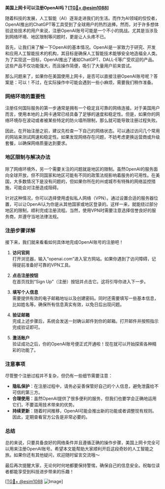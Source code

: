 **美国上网卡可以注册OpenAI吗？[[TG💪+ @esim1088](https://t.me/s/esim1088)]**

随着科技的发展，人工智能（AI）逐渐走进我们的生活。而作为AI领域的佼佼者，OpenAI推出的ChatGPT等工具受到了全球用户的热烈追捧。然而，对于许多想体验这些技术的用户来说，注册OpenAI账号可能是一个不小的挑战。尤其是当涉及到网络环境、地区限制等问题时，更是让人头疼不已。

首先，让我们来了解一下OpenAI的基本情况。OpenAI是一家致力于研究、开发和应用人工智能技术的机构，其目标是确保人工智能技术能够安全地造福全人类。为了实现这一目标，OpenAI推出了诸如ChatGPT、DALL-E等广受欢迎的产品。这些产品不仅功能强大，而且操作简便，吸引了大量用户前来尝试。

那么问题来了，如果你在美国使用上网卡，是否可以直接注册OpenAI账号呢？答案是：可以！不过，在实际操作中可能会遇到一些小麻烦，需要我们稍作准备。

### 网络环境的重要性

注册任何国际服务的第一步通常是拥有一个稳定且可靠的网络连接。对于美国用户而言，使用本地的上网卡通常已经具备了足够的速度和稳定性。但是，如果你的网络环境存在波动或者被某些特定的防火墙所限制，那么就可能导致注册过程失败。

因此，在开始注册之前，建议先检查一下自己的网络状态。可以通过访问几个常用的网站来测试网速和稳定性。如果发现网络存在问题，不妨考虑更换运营商或升级套餐，以确保网络质量达到要求。

### 地区限制与解决办法

除了网络环境外，另一个需要关注的问题就是地区的限制。虽然OpenAI的服务面向全球开放，但不同国家和地区可能有不同的政策法规影响着服务的可用性。在美国，大多数情况下是没有问题的，但如果你所在的州或城市有特殊的网络监控措施，可能会对注册造成阻碍。

针对这种情况，你可以选择使用虚拟私人网络（VPN）。通过设置合适的服务器位置，可以让OpenAI认为你是从其他国家或地区登录的。这样一来，就能绕过部分地区的限制，顺利完成注册流程。当然，使用VPN时需要注意选择信誉良好的服务商，并遵守当地法律法规。

### 注册步骤详解

接下来，我们就来看看如何具体地完成OpenAI账号的注册吧！

1. **访问官网**  
   打开浏览器，输入“openai.com”进入官方网站。如果你遇到了访问障碍，记得提前准备好可靠的VPN工具。

2. **点击注册按钮**  
   在首页找到“Sign Up”（注册）按钮并点击它。这将引导你进入下一步。

3. **填写个人信息**  
   需要提供有效的电子邮箱地址以及创建密码。同时还需要填写一些基本信息，比如姓名等。确保所有信息真实有效，以免日后出现问题。

4. **验证邮箱**  
   完成上述步骤后，系统会发送一封确认邮件到你的邮箱。打开邮件并按照指示完成验证即可。

5. **激活账户**  
   验证成功之后，你的OpenAI账号便正式开通啦！现在就可以开始探索各种精彩的功能了。

### 注意事项

尽管整个注册过程并不复杂，但仍有一些细节需要注意：

- **隐私保护**：在注册过程中，请务必妥善保管好自己的个人信息，避免泄露给不可信的第三方。
- **合理使用**：虽然OpenAI提供了很多便利的服务，但我们也要学会正确地运用它们，不要滥用技术带来的优势。
- **持续更新**：随着时间推移，OpenAI可能会推出新的功能或者调整现有规则。因此，定期查看官方公告是非常必要的。

### 总结

总的来说，只要具备良好的网络条件并且遵循正确的操作步骤，美国上网卡完全可以用来注册OpenAI账号。希望本文能帮助大家顺利开启这段奇妙的人工智能之旅。如果你还有其他疑问，欢迎随时留言交流哦～

最后再次提醒大家，无论何时何地都要保持警惕，确保自己的信息安全。祝每位读者都能享受到科技进步带来的乐趣！

[[TG💪+ @esim1088](https://t.me/s/esim1088) ![Image](https://i.postimg.cc/4NQfJmqS/Snipaste-2025-05-13-00-14-12.png)]